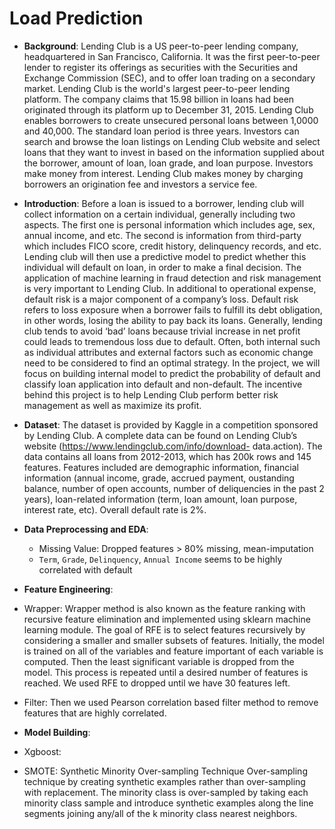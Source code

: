 # Load Prediction
* **Background**: Lending Club is a US peer-to-peer lending company, headquartered in San Francisco, California. It was the first peer-to-peer lender to register its offerings as securities with the Securities and Exchange Commission (SEC), and to offer loan trading on a secondary market. Lending Club is the world's largest peer-to-peer lending platform. The company claims that 15.98 billion in loans had been originated through its platform up to December 31, 2015. Lending Club enables borrowers to create unsecured personal loans between 1,0000 and 40,000. The standard loan period is three years. Investors can search and browse the loan listings on Lending Club website and select loans that they want to invest in based on the information supplied about the borrower, amount of loan, loan grade, and loan purpose. Investors make money from interest. Lending Club makes money by charging borrowers an origination fee and investors a service fee.

* **Introduction**: Before a loan is issued to a borrower, lending club will collect information on a certain individual, generally including two aspects. The first one is personal information which includes age, sex, annual income, and etc. The second is information from third-party which includes FICO score, credit history, delinquency records, and etc. Lending club will then use a predictive model to predict whether this individual will default on loan, in order to make a final decision. The application of machine learning in fraud detection and risk management is very important to Lending Club. In additional to operational expense, default risk is a major component of a company’s loss. Default risk refers to loss exposure when a borrower fails to fulfill its debt obligation, in other words, losing the ability to pay back its loans. Generally, lending club tends to avoid ‘bad’ loans because trivial increase in net profit could leads to tremendous loss due to default. Often, both internal such as individual attributes and external factors such as economic change need to be considered to find an optimal strategy. In the project, we will focus on building internal model to predict the probability of default and classify loan application into default and non-default. The incentive behind this project is to help Lending Club perform better risk management as well as maximize its profit.

* **Dataset**: The dataset is provided by Kaggle in a competition sponsored by Lending Club. A complete data can be found on Lending Club’s website (https://www.lendingclub.com/info/download- data.action). The data contains all loans from 2012-2013, which has 200k rows and 145 features. Features included are demographic information, financial information (annual income, grade, accrued payment, oustanding balance, number of open accounts, number of deliquencies in the past 2 years), loan-related information (term, loan amount, loan purpose, interest rate, etc). Overall default rate is 2%.

* **Data Preprocessing and EDA**:
  * Missing Value: Dropped features > 80% missing, mean-imputation
  * `Term`, `Grade`, `Delinquency`, `Annual Income` seems to be highly correlated with default
 
* **Feature Engineering**:
 * Wrapper: Wrapper method is also known as the feature ranking with recursive feature elimination and implemented using sklearn machine learning module. The goal of RFE is to select features recursively by considering a smaller and smaller subsets of features. Initially, the model is trained on all of the variables and feature important of each variable is computed. Then the least significant variable is dropped from the model. This process is repeated until a desired number of features is reached. We used RFE to dropped until we have 30 features left.
 * Filter: Then we used Pearson correlation based filter method to remove features that are highly correlated.

* **Model Building**:
 * Xgboost:
 * SMOTE: Synthetic Minority Over-sampling Technique
Over-sampling technique by creating synthetic examples rather than over-sampling with replacement. The minority class is over-sampled by taking each minority class sample and introduce synthetic examples along the line segments joining any/all of the k minority class nearest neighbors.

